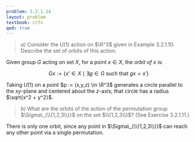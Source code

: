 ```yaml
---
problem: 3.2.1.14
layout: problem
textbook: ctfs
qed: true
---
```


> _a)_ Consider the $U(1)$ action on $\R^3$ given in Example $3.2.1.10$.
> Describe the set of orbits of this action.

Given group $G$ acting on set $X$, for a point $x\in X$, the _orbit of x_ is:

$$Gx := \{x'\in X \mid \exists g \in G \text{ such that } gx=x' \}$$

Taking $U(1)$ on a point $p := (x,y,z) \in \R^3$ generates a circle parallel to
the $xy$-plane and centered about the $z$-axis; that circle has a radius
$\sqrt{x^2 + y^2}$.


> _b)_ What are the orbits of the action of the permutation group
> $\Sigma\_{\\{1,2,3\\}}$ on the set $\\{1,2,3\\}$? (See Exercise 3.2.1.11.)

There is only one orbit, since any point in $\Sigma\_{\\{1,2,3\\}}$ can reach
any other point via a single permutation.

